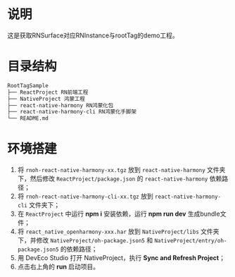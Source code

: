 # 说明
这是获取RNSurface对应RNInstance与rootTag的demo工程。


# 目录结构

```md
RootTagSample
├── ReactProject RN前端工程
├── NativeProject 鸿蒙工程
├── react-native-harmony RN鸿蒙化包
├── react-native-harmony-cli RN鸿蒙化手脚架
└── README.md
```


# 环境搭建
1. 将 `rnoh-react-native-harmony-xx.tgz` 放到 `react-native-harmony` 文件夹下，然后修改 `ReactProject/package.json` 的 `react-native-harmony` 依赖路径；
2. 将 `rnoh-react-native-harmony-cli-xx.tgz` 放到 `react-native-harmony-cli` 文件夹下；
3. 在 `ReactProject` 中运行 **npm i** 安装依赖，运行 **npm run dev** 生成bundle文件；
4. 将 `react_native_openharmony-xxx.har` 放到 `NativeProject/libs` 文件夹下，并修改 `NativeProject/oh-package.json5` 和 `NativeProject/entry/oh-package.json5` 的依赖路径；
5. 用 DevEco Studio 打开 NativeProject，执行 **Sync and Refresh Project**；
6. 点击右上角的 **run** 启动项目。
